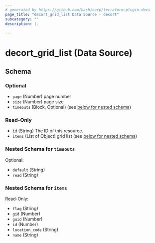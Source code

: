 ```yaml
---
# generated by https://github.com/hashicorp/terraform-plugin-docs
page_title: "decort_grid_list Data Source - decort"
subcategory: ""
description: |-
  
---
```


# decort_grid_list (Data Source)





<!-- schema generated by tfplugindocs -->
## Schema

### Optional

- `page` (Number) page number
- `size` (Number) page size
- `timeouts` (Block, Optional) (see [below for nested schema](#nestedblock--timeouts))

### Read-Only

- `id` (String) The ID of this resource.
- `items` (List of Object) grid list (see [below for nested schema](#nestedatt--items))

<a id="nestedblock--timeouts"></a>
### Nested Schema for `timeouts`

Optional:

- `default` (String)
- `read` (String)


<a id="nestedatt--items"></a>
### Nested Schema for `items`

Read-Only:

- `flag` (String)
- `gid` (Number)
- `guid` (Number)
- `id` (Number)
- `location_code` (String)
- `name` (String)


